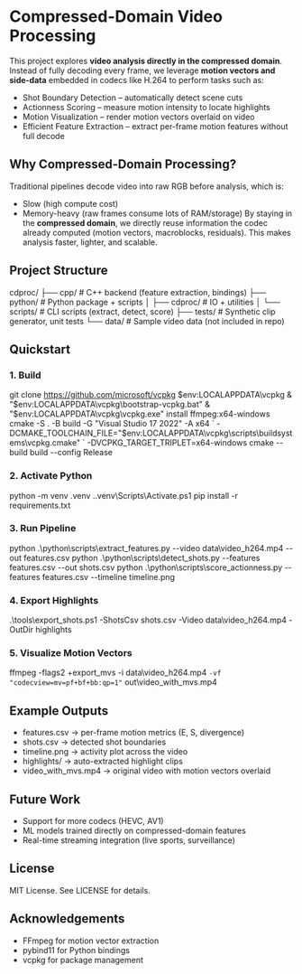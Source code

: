 # Compressed-Domain Video Processing
This project explores **video analysis directly in the compressed domain**. Instead of fully decoding every frame, we leverage **motion vectors and side-data** embedded in codecs like H.264 to perform tasks such as:
- Shot Boundary Detection – automatically detect scene cuts
- Actionness Scoring – measure motion intensity to locate highlights
- Motion Visualization – render motion vectors overlaid on video
- Efficient Feature Extraction – extract per-frame motion features without full decode

## Why Compressed-Domain Processing?
Traditional pipelines decode video into raw RGB before analysis, which is:
- Slow (high compute cost)
- Memory-heavy (raw frames consume lots of RAM/storage)
By staying in the **compressed domain**, we directly reuse information the codec already computed (motion vectors, macroblocks, residuals). This makes analysis faster, lighter, and scalable.

## Project Structure
cdproc/
├── cpp/                # C++ backend (feature extraction, bindings)
├── python/             # Python package + scripts
│   ├── cdproc/         # IO + utilities
│   └── scripts/        # CLI scripts (extract, detect, score)
├── tests/              # Synthetic clip generator, unit tests
└── data/               # Sample video data (not included in repo)

## Quickstart
### 1. Build
git clone https://github.com/microsoft/vcpkg $env:LOCALAPPDATA\vcpkg
& "$env:LOCALAPPDATA\vcpkg\bootstrap-vcpkg.bat"
& "$env:LOCALAPPDATA\vcpkg\vcpkg.exe" install ffmpeg:x64-windows
cmake -S . -B build -G "Visual Studio 17 2022" -A x64 `
  -DCMAKE_TOOLCHAIN_FILE="$env:LOCALAPPDATA\vcpkg\scripts\buildsystems\vcpkg.cmake" `
  -DVCPKG_TARGET_TRIPLET=x64-windows
cmake --build build --config Release

### 2. Activate Python
python -m venv .venv
.\.venv\Scripts\Activate.ps1
pip install -r requirements.txt

### 3. Run Pipeline
python .\python\scripts\extract_features.py --video data\video_h264.mp4 --out features.csv
python .\python\scripts\detect_shots.py --features features.csv --out shots.csv
python .\python\scripts\score_actionness.py --features features.csv --timeline timeline.png

### 4. Export Highlights
.\tools\export_shots.ps1 -ShotsCsv shots.csv -Video data\video_h264.mp4 -OutDir highlights

### 5. Visualize Motion Vectors
ffmpeg -flags2 +export_mvs -i data\video_h264.mp4 `
  -vf "codecview=mv=pf+bf+bb:qp=1" `
  out\video_with_mvs.mp4

## Example Outputs
- features.csv → per-frame motion metrics (E, S, divergence)
- shots.csv → detected shot boundaries
- timeline.png → activity plot across the video
- highlights/ → auto-extracted highlight clips
- video_with_mvs.mp4 → original video with motion vectors overlaid

## Future Work
- Support for more codecs (HEVC, AV1)
- ML models trained directly on compressed-domain features
- Real-time streaming integration (live sports, surveillance)

## License
MIT License. See LICENSE for details.

## Acknowledgements
- FFmpeg for motion vector extraction
- pybind11 for Python bindings
- vcpkg for package management
